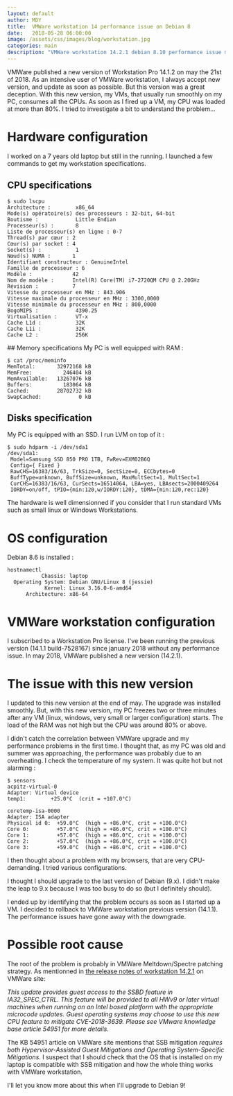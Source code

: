 ```yaml
---
layout: default
author: MDY
title:  VMWare workstation 14 performance issue on Debian 8
date:   2018-05-28 06:00:00
image: /assets/css/images/blog/workstation.jpg
categories: main
description: "VMWare workstation 14.2.1 debian 8.10 performance issue meltdown spectre"
---
```

VMWare published a new version of Workstation Pro 14.1.2 on may the 21st of 2018. As an intensive user of VMWare workstation, I always accept new version, and update as soon as possible. But this version was a great deception. With this new version, my VMs, that usually run smoothly on my PC, consumes all the CPUs. As soon as I fired up a VM, my CPU was loaded at more than 80%. I tried to investigate a bit to understand the problem...

# Hardware configuration
I worked on a 7 years old laptop but still in the running. I launched a few commands to get my workstation specifications.
## CPU specifications
```
$ sudo lscpu 
Architecture :        x86_64
Mode(s) opératoire(s) des processeurs : 32-bit, 64-bit
Boutisme :            Little Endian
Processeur(s) :       8
Liste de processeur(s) en ligne : 0-7
Thread(s) par cœur : 2
Cœur(s) par socket : 4
Socket(s) :           1
Nœud(s) NUMA :       1
Identifiant constructeur : GenuineIntel
Famille de processeur : 6
Modèle :             42
Nom de modèle :      Intel(R) Core(TM) i7-2720QM CPU @ 2.20GHz
Révision :           7
Vitesse du processeur en MHz : 843.906
Vitesse maximale du processeur en MHz : 3300,0000
Vitesse minimale du processeur en MHz : 800,0000
BogoMIPS :            4390.25
Virtualisation :      VT-x
Cache L1d :           32K
Cache L1i :           32K
Cache L2 :            256K
```
## Memory specifications
My PC is well equipped with RAM :
```
$ cat /proc/meminfo
MemTotal:       32972168 kB
MemFree:          246404 kB
MemAvailable:   13267076 kB
Buffers:          183064 kB
Cached:         28702732 kB
SwapCached:            0 kB
```
## Disks specification
My PC is equipped with an SSD. I run LVM on top of it :
```
$ sudo hdparm -i /dev/sda1
/dev/sda1:
 Model=Samsung SSD 850 PRO 1TB, FwRev=EXM02B6Q
 Config={ Fixed }
 RawCHS=16383/16/63, TrkSize=0, SectSize=0, ECCbytes=0
 BuffType=unknown, BuffSize=unknown, MaxMultSect=1, MultSect=1
 CurCHS=16383/16/63, CurSects=16514064, LBA=yes, LBAsects=2000409264
 IORDY=on/off, tPIO={min:120,w/IORDY:120}, tDMA={min:120,rec:120}
```

The hardware is well dimensionned if you consider that I run standard VMs such as small linux or Windows Workstations.

# OS configuration
Debian 8.6 is installed :
```
hostnamectl
           Chassis: laptop
  Operating System: Debian GNU/Linux 8 (jessie)
            Kernel: Linux 3.16.0-6-amd64
      Architecture: x86-64
```
# VMWare workstation configuration
I subscribed to a Workstation Pro license. I've been running the previous version (14.1.1 build-7528167) since january 2018 without any performance issue. In may 2018, VMWare published a new version (14.2.1). 

# The issue with this new version
I updated to this new version at the end of may. The upgrade was installed smoothly. But, with this new version, my PC freezes two or three minutes after any VM (linux, windows, very small or larger configuration) starts. The load of the RAM was not high but the CPU was around 80% or above.

I didn't catch the correlation between VMWare upgrade and my performance problems in the first time. I thought that, as my PC was old and summer was approaching, the performance was probably due to an overheating. I check the temperature of my system. It was quite hot but not alarming :
```
$ sensors
acpitz-virtual-0
Adapter: Virtual device
temp1:        +25.0°C  (crit = +107.0°C)

coretemp-isa-0000
Adapter: ISA adapter
Physical id 0:  +59.0°C  (high = +86.0°C, crit = +100.0°C)
Core 0:         +57.0°C  (high = +86.0°C, crit = +100.0°C)
Core 1:         +57.0°C  (high = +86.0°C, crit = +100.0°C)
Core 2:         +57.0°C  (high = +86.0°C, crit = +100.0°C)
Core 3:         +59.0°C  (high = +86.0°C, crit = +100.0°C)
```
I then thought about a problem with my browsers, that are very CPU-demanding. I tried various configurations. 

I thought I should upgrade to the last version of Debian (9.x). I didn't make the leap to 9.x because I was too busy to do so (but I definitely should).

I ended up by identifying that the problem occurs as soon as I started up a VM. I decided to rollback to VMWare workstation previous version (14.1.1). The performance issues have gone away with the downgrade.

# Possible root cause
The root of the problem is probably in VMWare Meltdown/Spectre patching strategy. As mentionned in [the release notes of workstation 14.2.1](https://docs.vmware.com/en/VMware-Workstation-Pro/14/rn/workstation-1412-release-notes.html) on VMWare site:

 *This update provides guest access to the SSBD feature in IA32_SPEC_CTRL.  This feature will be provided to all HWv9 or later virtual machines when running on an Intel based platform with the appropriate microcode updates.  Guest operating systems may choose to use this new CPU feature to mitigate CVE-2018-3639. Please see VMware knowledge base article 54951 for more details*.

The KB 54951 article on VMWare site mentions that SSB mitigation *requires both Hypervisor-Assisted Guest Mitigations and Operating System-Specific Mitigations*. I suspect that I should check that the OS that is installed on my laptop is compatible with SSB mitigation and how the whole thing works with VMWare workstation. 

I'll let you know more about this when I'll upgrade to Debian 9!






